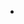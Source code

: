                                                                                                                                       
                                                                                
- 

<!---
Aditya0294/Aditya0294 is a ✨ special ✨ repository because its `README.md` (this file) appears on your GitHub profile.
You can click the Preview link to take a look at your changes.
--->
